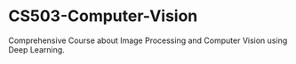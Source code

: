 # CS503-Computer-Vision
Comprehensive Course about Image Processing and Computer Vision using Deep Learning. 
